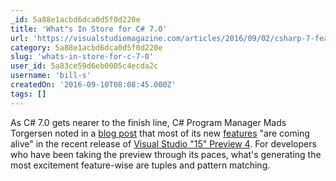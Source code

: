 ```yaml
---
_id: 5a88e1acbd6dca0d5f0d220e
title: 'What"s In Store for C# 7.0'
url: 'https://visualstudiomagazine.com/articles/2016/09/02/csharp-7-features-vs-2015-preview-4.aspx'
category: 5a88e1acbd6dca0d5f0d220e
slug: 'whats-in-store-for-c-7-0'
user_id: 5a83ce59d6eb0005c4ecda2c
username: 'bill-s'
createdOn: '2016-09-10T08:08:45.000Z'
tags: []
---
```


As C# 7.0 gets nearer to the finish line, C# Program Manager Mads Torgersen noted in a <a href="https://blogs.msdn.microsoft.com/dotnet/2016/08/24/whats-new-in-csharp-7-0/" target="_blank">blog post</a> that most of its new <a href="http://stackoverflow.com/documentation/c%23/1936/c-sharp-7-0-features#t=201608261706191518032" target="_blank">features</a> "are coming alive" in the recent release of <a href="https://visualstudiomagazine.com/articles/2016/08/23/visual-studio-15-preview-4.aspx" target="_blank">Visual Studio "15" Preview 4</a>. For developers who have been taking the preview through its paces, what's generating the most excitement feature-wise are tuples and pattern matching.
